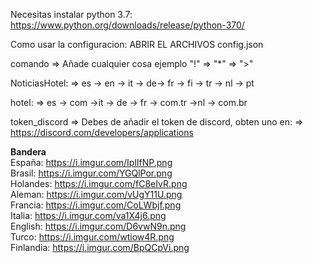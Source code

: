 Necesitas instalar python 3.7: https://www.python.org/downloads/release/python-370/

Como usar la configuracion:
ABRIR EL ARCHIVOS config.json

comando => Añade cualquier cosa ejemplo "!" => "*" => ">"

NoticiasHotel: => es -> en -> it -> de-> fr -> fi -> tr -> nl -> pt 

hotel: => es -> com ->it -> de -> fr -> com.tr ->nl -> com.br

token_discord => Debes de añadir el token de discord, obten uno en: => https://discord.com/developers/applications


<b>Bandera</b>
<br>
España: https://i.imgur.com/IplIfNP.png
<br>
Brasil: https://i.imgur.com/YGQlPor.png
<br>
Holandes: https://i.imgur.com/fC8eIvR.png
<br>
Aleman: https://i.imgur.com/vUgY11U.png
<br>
Francia: https://i.imgur.com/CoLWbjf.png
<br>
Italia: https://i.imgur.com/va1X4j6.png
<br>
English: https://i.imgur.com/D6vwN9n.png
<br>
Turco: https://i.imgur.com/wtiow4R.png
<br>
Finlandia: https://i.imgur.com/BpQCpVi.png
